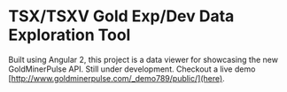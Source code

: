 # TSX/TSXV Gold Exp/Dev Data Exploration Tool

Built using Angular 2, this project is a data viewer for showcasing the new GoldMinerPulse API. Still under development.
Checkout a live demo [http://www.goldminerpulse.com/_demo789/public/](here).